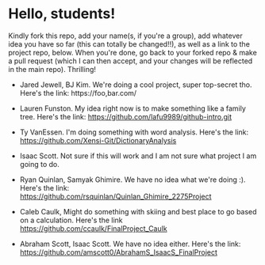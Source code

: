 # Hello, students! 
Kindly fork this repo, add your name(s, if you're a group), add whatever idea you have so far (this can totally be changed!!), as well as a link to the project repo, below.
When you're done, go back to your forked repo & make a pull request (which I can then accept, and your changes will be reflected in the main repo). Thrilling!


* Jared Jewell, BJ Kim. We're doing a cool project, super top-secret tho. Here's the link: https://foo,bar.com/

* Lauren Funston. My idea right now is to make something like a family tree. Here's the link: https://github.com/lafu9989/github-intro.git

* Ty VanEssen. I'm doing something with word analysis. Here's the link: https://github.com/Xensi-Git/DictionaryAnalysis

* Isaac Scott. Not sure if this will work and I am not sure what project I am going to do.

* Ryan Quinlan, Samyak Ghimire. We have no idea what we're doing :). Here's the link: https://github.com/rsquinlan/Quinlan_Ghimire_2275Project

* Caleb Caulk, Might do something with skiing and best place to go based on a calculation. Here's the link https://github.com/ccaulk/FinalProject_Caulk

* Abraham Scott, Isaac Scott. We have no idea either. Here's the link: https://github.com/amscott0/AbrahamS_IsaacS_FinalProject

